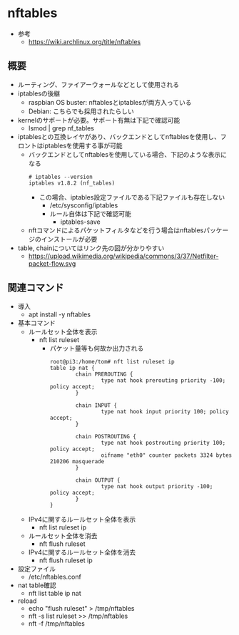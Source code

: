 # nftables

* 参考
  * https://wiki.archlinux.org/title/nftables

## 概要

* ルーティング、ファイアーウォールなどとして使用される
* iptablesの後継
  * raspbian OS buster: nftablesとiptablesが両方入っている
  * Debian: こちらでも採用されたらしい
* kernelのサポートが必要。サポート有無は下記で確認可能
  * lsmod | grep nf_tables
* iptablesとの互換レイヤがあり、バックエンドとしてnftablesを使用し、フロントはiptablesを使用する事が可能
  * バックエンドとしてnftablesを使用している場合、下記のような表示になる
    ```
    # iptables --version
    iptables v1.8.2 (nf_tables)
    ```
    * この場合、iptables設定ファイルである下記ファイルも存在しない
      * /etc/sysconfig/iptables
      * ルール自体は下記で確認可能
        * iptables-save
  * nftコマンドによるパケットフィルタなどを行う場合はnftablesパッケージのインストールが必要
* table, chainについてはリンク先の図が分かりやすい
  * https://upload.wikimedia.org/wikipedia/commons/3/37/Netfilter-packet-flow.svg

## 関連コマンド

* 導入
  * apt install -y nftables
* 基本コマンド
  * ルールセット全体を表示
    * nft list ruleset
      * パケット量等も何故か出力される
        ```
        root@pi3:/home/tom# nft list ruleset ip
        table ip nat {
                chain PREROUTING {
                        type nat hook prerouting priority -100; policy accept;
                }

                chain INPUT {
                        type nat hook input priority 100; policy accept;
                }

                chain POSTROUTING {
                        type nat hook postrouting priority 100; policy accept;
                        oifname "eth0" counter packets 3324 bytes 210206 masquerade
                }

                chain OUTPUT {
                        type nat hook output priority -100; policy accept;
                }
        }
        ```
  * IPv4に関するルールセット全体を表示
    * nft list ruleset ip
  * ルールセット全体を消去
    * nft flush ruleset
  * IPv4に関するルールセット全体を消去
    * nft flush ruleset ip
* 設定ファイル
  * /etc/nftables.conf
* nat table確認
  * nft list table ip nat
* reload
  * echo "flush ruleset" > /tmp/nftables 
  * nft -s list ruleset >> /tmp/nftables
  * nft -f /tmp/nftables